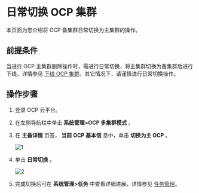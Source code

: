 日常切换 OCP 集群 
================================

本页面为您介绍将 OCP 备集群日常切换为主集群的操作。

前提条件 
-------------------------

当进行 OCP 主集群删除操作时，需进行日常切换，将主集群切换为备集群后进行下线，详情参见 [下线 OCP 集群](/zh-CN/3.ob-cloud-platform/12.ocp-based-management-of-multiple-clusters/7.remove-an-ocp-cluster.md)。其它情况下，请谨慎进行日常切换操作。

操作步骤 
-------------------------

1. 登录 OCP 云平台。

   

2. 在左侧导航栏中单击 **系统管理\>OCP 多集群模式** 。

   

3. 在 **主备详情** 页签， **当前 OCP 基本信** 息中，单击 **切换为主 OCP** 。

   

   ![1](https://help-static-aliyun-doc.aliyuncs.com/assets/img/zh-CN/0800872261/p280235.png)

   

4. 单击 **日常切换** 。

   

   ![2](https://help-static-aliyun-doc.aliyuncs.com/assets/img/zh-CN/0800872261/p280219.png)

   

5. 完成切换后可在 **系统管理\>任务** 中查看详细进展，详情参见 [任务管理](/zh-CN/3.ob-cloud-platform/11.using-system-management/13.task-management.md)。

   



